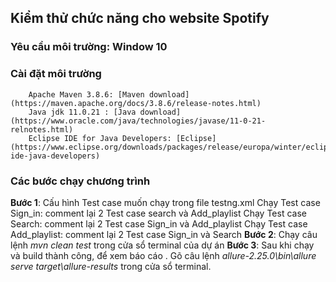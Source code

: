 ## Kiểm thử chức năng cho website Spotify
### Yêu cầu môi trường: Window 10
### Cài đặt môi trường
        Apache Maven 3.8.6: [Maven download](https://maven.apache.org/docs/3.8.6/release-notes.html)
        Java jdk 11.0.21 : [Java download](https://www.oracle.com/java/technologies/javase/11-0-21-relnotes.html)
        Eclipse IDE for Java Developers: [Eclipse](https://www.eclipse.org/downloads/packages/release/europa/winter/eclipse-ide-java-developers)

### Các bước chạy chương trình
   **Bước 1**: Cấu hình Test case muốn chạy trong file testng.xml
       Chạy Test case Sign_in: comment lại 2 Test case search và Add_playlist
       Chạy Test case Search: comment lại 2 Test case Sign_in và Add_playlist
        Chạy Test case Add_playlist: comment lại 2 Test case Sign_in và Search
   **Bước 2**: Chạy câu lệnh *mvn clean test* trong cửa sổ terminal của dự án
   **Bước 3**: Sau khi chạy và build thành công, để xem báo cáo . Gõ câu lệnh *allure-2.25.0\bin\allure serve target\allure-results* trong cửa sổ terminal.
  
  
    
